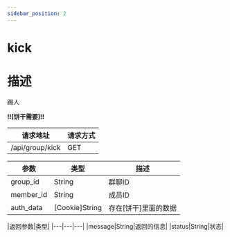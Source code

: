 ```yaml
---
sidebar_position: 2
---
```

# kick
# 描述
踢人

**!!\[饼干需要\]!!**

| 请求地址 | 请求方式 |
| --- | --- |
| /api/group/kick | GET |


|参数|类型|描述|
|---|---|---|
|group_id|String|群聊ID|
|member_id|String|成员ID|
|auth_data|\[Cookie\]String|存在\[饼干\]里面的数据|

|返回参数|类型|
|---|---|---|
|message|String|返回的信息|
|status|String|状态|

